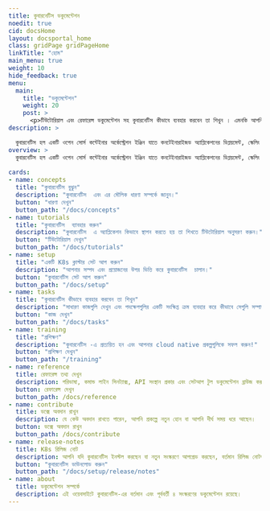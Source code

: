 ```yaml
---
title: কুবারনেটিস ডকুমেন্টেশন
noedit: true
cid: docsHome
layout: docsportal_home
class: gridPage gridPageHome
linkTitle: "হোম"
main_menu: true
weight: 10
hide_feedback: true
menu:
  main:
    title: "ডকুমেন্টেশন"
    weight: 20
    post: >
      <p>টিউটোরিয়াল এবং রেফারেন্স ডকুমেন্টেশন সহ কুবারনেটিস কীভাবে ব্যবহার করবেন তা শিখুন । এমনকি আপনি ডক্সে <a href="/editdocs/" data-auto-burger-exclude data-proofer-ignore>অবদান রাখতে সাহায্য করতে পারেন</a>!</p>
description: >

  কুবারনেটিস হল একটি ওপেন সোর্স কন্টেইনার অর্কেস্ট্রেশন ইঞ্জিন যাতে কনটেইনারাইজড অ্যাপ্লিকেশনের ডিপ্লয়মেন্ট, স্কেলিং এবং ম্যানেজমেন্ট করা যায়। ওপেন সোর্স প্রকল্পটি  Cloud Native Computing Foundation দ্বারা হোস্ট করা হয়।
overview: >
  কুবারনেটিস হল একটি ওপেন সোর্স কন্টেইনার অর্কেস্ট্রেশন ইঞ্জিন যাতে কনটেইনারাইজড অ্যাপ্লিকেশনের ডিপ্লয়মেন্ট, স্কেলিং এবং ম্যানেজমেন্ট করা যায়। ওপেন সোর্স প্রকল্পটি  Cloud Native Computing Foundation (<a href="https://www.cncf.io/about">CNCF</a>) দ্বারা হোস্ট করা হয়।
  
cards:
- name: concepts
  title: "কুবারনেটিস বুঝুন"
  description: "কুবারনেটিস  এবং এর মৌলিক ধারণা সম্পর্কে জানুন।"
  button: "ধারণা দেখুন"
  button_path: "/docs/concepts"
- name: tutorials
  title: "কুবারনেটিস  ব্যাবহার করুন"
  description: "কুবারনেটিস  এ অ্যাপ্লিকেশন কিভাবে স্থাপন করতে হয় তা শিখতে টিউটোরিয়াল অনুসরণ করুন।"
  button: "টিউটোরিয়াল দেখুন"
  button_path: "/docs/tutorials"
- name: setup
  title: "একটি K8s ক্লাস্টার সেট আপ করুন"
  description: "আপনার সম্পদ এবং প্রয়োজনের উপর ভিত্তি করে কুবারনেটিস  চালান।"
  button: "কুবারনেটিস সেট আপ করুন"
  button_path: "/docs/setup"
- name: tasks
  title: "কুবারনেটিস কীভাবে ব্যবহার করবেন তা শিখুন"
  description: "সাধারণ কাজগুলি দেখুন এবং পদক্ষেপগুলির একটি সংক্ষিপ্ত ক্রম ব্যবহার করে কীভাবে সেগুলি সম্পাদন করা যায়।"
  button: "কাজ দেখুন"
  button_path: "/docs/tasks"
- name: training
  title: "প্রশিক্ষণ"
  description: "কুবারনেটিস -এ প্রত্যয়িত হন এবং আপনার cloud native প্রকল্পগুলিকে সফল করুন!"
  button: "প্রশিক্ষণ দেখুন"
  button_path: "/training"
- name: reference
  title: রেফারেন্স তথ্য দেখুন
  description: পরিভাষা, কমান্ড লাইন সিনট্যাক্স, API সংস্থান প্রকার এবং সেটআপ টুল ডকুমেন্টেশন ব্রাউজ করুন।
  button: রেফারেন্স দেখুন
  button_path: /docs/reference
- name: contribute
  title: ডক্সে অবদান রাখুন
  description: যে কেউ অবদান রাখতে পারেন, আপনি প্রকল্পে নতুন হোন বা আপনি দীর্ঘ সময় ধরে আছেন।
  button: ডক্সে অবদান রাখুন
  button_path: /docs/contribute
- name: release-notes
  title: K8s রিলিজ নোট
  description: আপনি যদি কুবারনেটিস ইনস্টল করছেন বা নতুন সংস্করণে আপগ্রেড করছেন, বর্তমান রিলিজ নোটগুলি পড়ুন।
  button: "কুবারনেটিস ডাউনলোড করুন"
  button_path: "/docs/setup/release/notes"
- name: about
  title: ডকুমেন্টেশন সম্পর্কে
  description: এই ওয়েবসাইটে কুবারনেটিস-এর বর্তমান এবং পূর্ববর্তী ৪ সংস্করণের ডকুমেন্টেশন রয়েছে।
---
```

